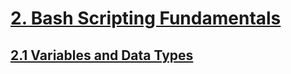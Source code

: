 # [2. Bash Scripting Fundamentals](#2-bash-scripting-fundamentals)

## [2.1 Variables and Data Types](#21-variables-and-data-types)
